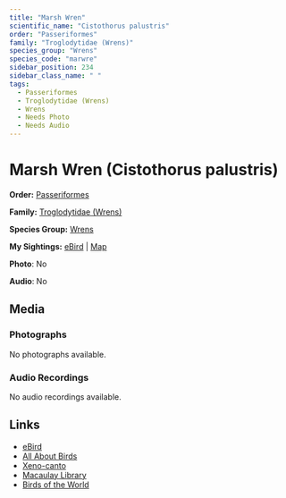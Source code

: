 ```yaml
---
title: "Marsh Wren"
scientific_name: "Cistothorus palustris"
order: "Passeriformes"
family: "Troglodytidae (Wrens)"
species_group: "Wrens"
species_code: "marwre"
sidebar_position: 234
sidebar_class_name: " "
tags: 
  - Passeriformes
  - Troglodytidae (Wrens)
  - Wrens
  - Needs Photo
  - Needs Audio
---
```


# Marsh Wren (Cistothorus palustris)

**Order:** [Passeriformes](/tags/passeriformes)

**Family:** [Troglodytidae (Wrens)](/tags/troglodytidae-wrens)

**Species Group:** [Wrens](/tags/wrens)

**My Sightings:** [eBird](https://ebird.org/lifelist?r=world&time=life&spp=marwre) | [Map](/map?species_code=marwre)

**Photo**: No 

**Audio**: No

## Media
### Photographs
No photographs available.

### Audio Recordings
No audio recordings available.

## Links
* [eBird](https://ebird.org/species/marwre) 
* [All About Birds](https://www.allaboutbirds.org/guide/marwre) 
* [Xeno-canto](https://www.xeno-canto.org/species/cistothorus-palustris) 
* [Macaulay Library](https://search.macaulaylibrary.org/catalog?taxonCode=marwre&sort=rating_rank_desc)
* [Birds of the World](https://birdsoftheworld.org/bow/species/marwre)
